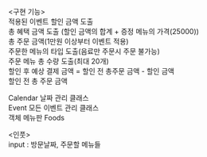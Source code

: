 <구현 기능>   
적용된 이벤트 할인 금액 도출    
총 혜택 금액 도출 (할인 금액의 합계 + 증정 메뉴의 가격(25000))  
총 주문 금액(1만원 이상부터 이벤트 적용)   
주문한 메뉴의 타입 도출(음료만 주문시 주문 불가능)   
주문 메뉴 총 수량 도출(최대 20개)   
할인 후 예상 결제 금액 = 할인 전 총주문 금액 - 할인 금액    
할인 전 총 주문 금액   

Calendar 날짜 관리 클래스   
Event 모든 이벤트 관리 클래스   
객체 메뉴판
Foods 

<인풋>      
input : 방문날짜, 주문할 메뉴들
